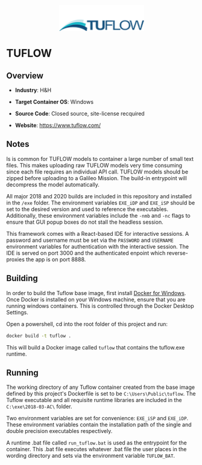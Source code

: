 <p align="center">
  <img src="https://github.com/GoHypernet/Galileo-Mission-Frameworks/blob/tuflow/tuflow_logo.png" width="225">
</p>

# TUFLOW
## Overview
- **Industry**: H&H

- **Target Container OS**: Windows

- **Source Code**: Closed source, site-license recquired

- **Website**: https://www.tuflow.com/

## Notes
Is is common for TUFLOW models to container a large number of small text files. This makes uploading raw TUFLOW
models very time consuming since each file requires an individual API call. TUFLOW models should be zipped before
uploading to a Galileo Mission. The build-in entrypoint will decompress the model automatically. 

All major 2018 and 2020 builds are included in this repository and installed in the `/exe` folder. The environment
variables `EXE_iDP` and `EXE_iSP` should be set to the desired version and used to reference the executables. Additionally,
these environment variables include the `-nmb` and `-nc` flags to ensure that GUI popup boxes do not stall the headless 
session.

This framework comes with a React-based IDE for interactive sessions. A password and username must be set via the 
`PASSWORD` and `USERNAME` environment variables for authentication with the interactive session. The IDE is served on 
port 3000 and the authenticated enpoint which reverse-proxies the app is on port 8888. 

## Building

In order to build the Tuflow base image, first install [Docker for Windows](https://docs.docker.com/docker-for-windows/). 
Once Docker is installed on your Windows machine, ensure that you are running windows containers. This is controlled through the Docker Desktop Settings. 

Open a powershell, cd into the root folder of this project and run:

```bash
docker build -t tuflow .
```

This will build a Docker image called `tuflow` that contains the tuflow.exe runtime. 

## Running

The working directory of any Tuflow container created from the base image defined by this project's Dockerfile is set to 
be `C:\Users\Public\tuflow`. The Tuflow executable and all requisite runtime libraries are included in the 
`C:\exe\2018-03-AC\` folder. 

Two environment variables are set for convenience: `EXE_iSP` and `EXE_iDP`. These environment variables contain the installation
path of the single and double precision executables respectively.

A runtime .bat file called `run_tuflow.bat` is used as the entrypoint for the container. This .bat file executes whatever .bat file 
the user places in the wording directory and sets via the environment variable `TUFLOW_BAT`. 